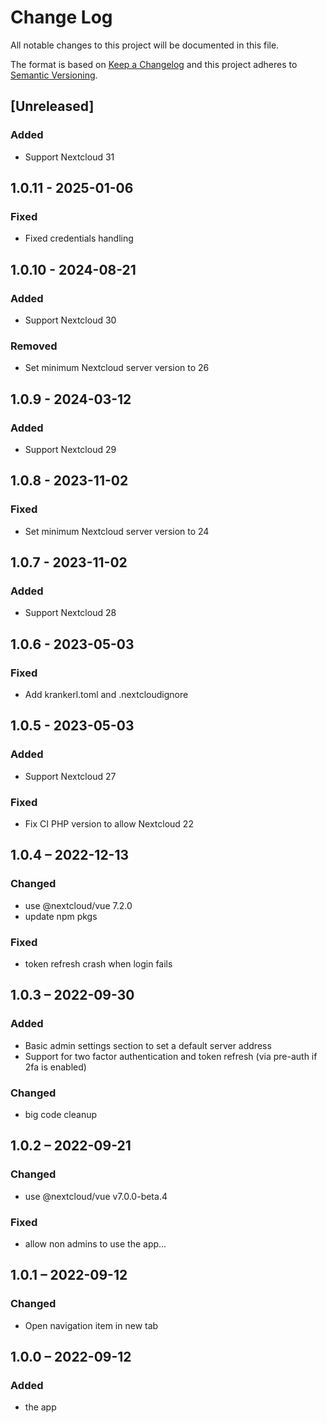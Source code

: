 # Change Log
All notable changes to this project will be documented in this file.

The format is based on [Keep a Changelog](http://keepachangelog.com/)
and this project adheres to [Semantic Versioning](http://semver.org/).

## [Unreleased]
### Added
- Support Nextcloud 31

## 1.0.11 - 2025-01-06
### Fixed
- Fixed credentials handling

## 1.0.10 - 2024-08-21
### Added
- Support Nextcloud 30

### Removed
- Set minimum Nextcloud server version to 26

## 1.0.9 - 2024-03-12
### Added
- Support Nextcloud 29

## 1.0.8 - 2023-11-02
### Fixed
- Set minimum Nextcloud server version to 24

## 1.0.7 - 2023-11-02
### Added
- Support Nextcloud 28

## 1.0.6 - 2023-05-03
### Fixed
- Add krankerl.toml and .nextcloudignore

## 1.0.5 - 2023-05-03
### Added
- Support Nextcloud 27

### Fixed
- Fix CI PHP version to allow Nextcloud 22

## 1.0.4 – 2022-12-13
### Changed
- use @nextcloud/vue 7.2.0
- update npm pkgs

### Fixed
- token refresh crash when login fails

## 1.0.3 – 2022-09-30
### Added
- Basic admin settings section to set a default server address
- Support for two factor authentication and token refresh (via pre-auth if 2fa is enabled)

### Changed
- big code cleanup

## 1.0.2 – 2022-09-21
### Changed
- use @nextcloud/vue v7.0.0-beta.4

### Fixed
- allow non admins to use the app...

## 1.0.1 – 2022-09-12
### Changed
- Open navigation item in new tab

## 1.0.0 – 2022-09-12
### Added
* the app
